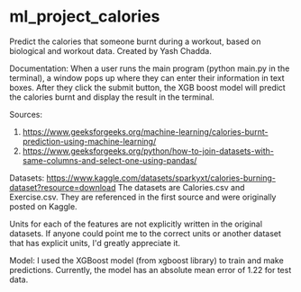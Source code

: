 # ml_project_calories
Predict the calories that someone burnt during a workout, based on biological and workout data.
Created by Yash Chadda.

Documentation:
When a user runs the main program (python main.py in the terminal), a window pops up where they can enter their information in text boxes. After they click the submit button, the XGB boost model will predict the calories burnt and display the result in the terminal.

Sources:
1. https://www.geeksforgeeks.org/machine-learning/calories-burnt-prediction-using-machine-learning/
2. https://www.geeksforgeeks.org/python/how-to-join-datasets-with-same-columns-and-select-one-using-pandas/

Datasets:
https://www.kaggle.com/datasets/sparkyxt/calories-burning-dataset?resource=download
The datasets are Calories.csv and Exercise.csv. They are referenced in the first source and were
originally posted on Kaggle.

Units for each of the features are not explicitly written in the original datasets. If anyone could point me to the correct units or another dataset that has explicit units, I'd greatly appreciate it.

Model: 
I used the XGBoost model (from xgboost library) to train and make predictions. Currently, the model has an absolute mean error of 1.22 for test data.

